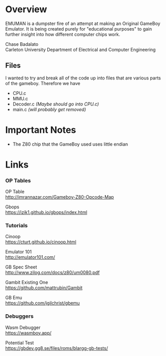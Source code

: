 # Overview
EMUMAN is a dumpster fire of an attempt at making an Original GameBoy Emulator.
It is being created purely for "educational purposes" to gain further insight
into how different computer chips work.

Chase Badalato <br>
Carleton University Department of Electrical and Computer Engineering

## Files
I wanted to try and break all of the code up into files that are various parts
of the gameboy.  Therefore we have
- CPU.c
- MMU.c
- Decoder.c *(Maybe should go into CPU.c)*
- main.c *(will probably get removed)*

# Important Notes
- The Z80 chip that the GameBoy used uses little endian

# Links

### OP Tables
OP Table <br>
http://imrannazar.com/Gameboy-Z80-Opcode-Map

Gbops <br>
https://izik1.github.io/gbops/index.html

### Tutorials
Cinoop <br>
https://cturt.github.io/cinoop.html

Emulator 101 <br>
http://emulator101.com/

GB Spec Sheet <br>
http://www.zilog.com/docs/z80/um0080.pdf

Gambit Existing One <br>
https://github.com/mattrubin/Gambit

GB Emu <br>
https://github.com/jgilchrist/gbemu

### Debuggers

Wasm Debugger <br>
https://wasmboy.app/

Potential Test <br>
https://gbdev.gg8.se/files/roms/blargg-gb-tests/
